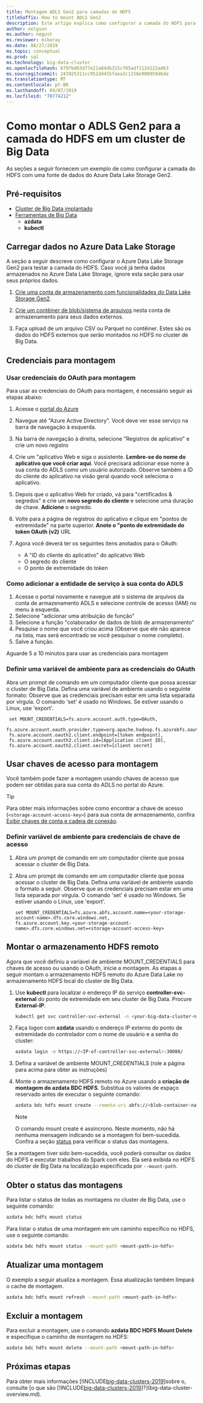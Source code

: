 ```yaml
---
title: Montagem ADLS Gen2 para camadas do HDFS
titleSuffix: How to mount ADLS Gen2
description: Este artigo explica como configurar a camada do HDFS para montar um sistema de arquivos de Azure Data Lake Storage externo no HDFS [!INCLUDE[big-data-clusters-2019](../includes/ssbigdataclusters-ver15.md)]em um.
author: nelgson
ms.author: negust
ms.reviewer: mikeray
ms.date: 08/27/2019
ms.topic: conceptual
ms.prod: sql
ms.technology: big-data-cluster
ms.openlocfilehash: 679fbd63d77e21a84db315cf05adf112d122ad63
ms.sourcegitcommit: 243925311cc952dd455faea3c1156e980959d6de
ms.translationtype: MT
ms.contentlocale: pt-BR
ms.lasthandoff: 09/07/2019
ms.locfileid: "70774212"
---
```

# <a name="how-to-mount-adls-gen2-for-hdfs-tiering-in-a-big-data-cluster"></a>Como montar o ADLS Gen2 para a camada do HDFS em um cluster de Big Data

As seções a seguir fornecem um exemplo de como configurar a camada do HDFS com uma fonte de dados do Azure Data Lake Storage Gen2.

## <a name="prerequisites"></a>Pré-requisitos

- [Cluster de Big Data implantado](deployment-guidance.md)
- [Ferramentas de Big Data](deploy-big-data-tools.md)
  - **azdata**
  - **kubectl**

## <a id="load"></a> Carregar dados no Azure Data Lake Storage

A seção a seguir descreve como configurar o Azure Data Lake Storage Gen2 para testar a camada do HDFS. Caso você já tenha dados armazenados no Azure Data Lake Storage, ignore esta seção para usar seus próprios dados.

1. [Crie uma conta de armazenamento com funcionalidades do Data Lake Storage Gen2](https://docs.microsoft.com/azure/storage/blobs/data-lake-storage-quickstart-create-account).

1. [Crie um contêiner de blob/sistema de arquivos](https://docs.microsoft.com/azure/storage/blobs/storage-quickstart-blobs-portal) nesta conta de armazenamento para seus dados externos.

1. Faça upload de um arquivo CSV ou Parquet no contêiner. Estes são os dados do HDFS externos que serão montados no HDFS no cluster de Big Data.

## <a name="credentials-for-mounting"></a>Credenciais para montagem

### <a name="use-oauth-credentials-to-mount"></a>Usar credenciais do OAuth para montagem

Para usar as credenciais do OAuth para montagem, é necessário seguir as etapas abaixo:

1. Acesse o [portal do Azure](https://portal.azure.com)
1. Navegue até "Azure Active Directory". Você deve ver esse serviço na barra de navegação à esquerda.
1. Na barra de navegação à direita, selecione "Registros de aplicativo" e crie um novo registro
1. Crie um "aplicativo Web e siga o assistente. **Lembre-se do nome do aplicativo que você criar aqui**. Você precisará adicionar esse nome à sua conta do ADLS como um usuário autorizado. Observe também a ID do cliente do aplicativo na visão geral quando você seleciona o aplicativo.
1. Depois que o aplicativo Web for criado, vá para "certificados & segredos" e crie um **novo segredo do cliente** e selecione uma duração de chave. **Adicione** o segredo.
1.  Volte para a página de registros do aplicativo e clique em "pontos de extremidade" na parte superior. **Anote o "ponto de extremidade do token OAuth (v2)** URL
1. Agora você deverá ter os seguintes itens anotados para o OAuth:

    - A "ID do cliente do aplicativo" do aplicativo Web
    - O segredo do cliente
    - O ponto de extremidade do token

### <a name="adding-the-service-principal-to-your-adls-account"></a>Como adicionar a entidade de serviço à sua conta do ADLS

1. Acesse o portal novamente e navegue até o sistema de arquivos da conta de armazenamento ADLS e selecione controle de acesso (IAM) no menu à esquerda.
1. Selecione "adicionar uma atribuição de função" 
1. Selecione a função "colaborador de dados de blob de armazenamento"
1. Pesquise o nome que você criou acima (Observe que ele não aparece na lista, mas será encontrado se você pesquisar o nome completo).
1. Salve a função.

Aguarde 5 a 10 minutos para usar as credenciais para montagem

### <a name="set-environment-variable-for-oauth-credentials"></a>Definir uma variável de ambiente para as credenciais do OAuth

Abra um prompt de comando em um computador cliente que possa acessar o cluster de Big Data. Defina uma variável de ambiente usando o seguinte formato: Observe que as credenciais precisam estar em uma lista separada por vírgula. O comando 'set' é usado no Windows. Se estiver usando o Linux, use 'export'.

   ```text
    set MOUNT_CREDENTIALS=fs.azure.account.auth.type=OAuth,
    fs.azure.account.oauth.provider.type=org.apache.hadoop.fs.azurebfs.oauth2.ClientCredsTokenProvider,
    fs.azure.account.oauth2.client.endpoint=[token endpoint],
    fs.azure.account.oauth2.client.id=[Application client ID],
    fs.azure.account.oauth2.client.secret=[client secret]
   ```

## <a name="use-access-keys-to-mount"></a>Usar chaves de acesso para montagem

Você também pode fazer a montagem usando chaves de acesso que podem ser obtidas para sua conta do ADLS no portal do Azure.

 > [!TIP]
   > Para obter mais informações sobre como encontrar a chave de acesso (`<storage-account-access-key>`) para sua conta de armazenamento, confira [Exibir chaves de conta e cadeia de conexão](/azure/storage/common/storage-account-manage#view-account-keys-and-connection-string).

### <a name="set-environment-variable-for-access-key-credentials"></a>Definir variável de ambiente para credenciais de chave de acesso

1. Abra um prompt de comando em um computador cliente que possa acessar o cluster de Big Data.

1. Abra um prompt de comando em um computador cliente que possa acessar o cluster de Big Data. Defina uma variável de ambiente usando o formato a seguir. Observe que as credenciais precisam estar em uma lista separada por vírgula. O comando 'set' é usado no Windows. Se estiver usando o Linux, use 'export'.

   ```text
   set MOUNT_CREDENTIALS=fs.azure.abfs.account.name=<your-storage-account-name>.dfs.core.windows.net,
   fs.azure.account.key.<your-storage-account-name>.dfs.core.windows.net=<storage-account-access-key>
   ```

## <a id="mount"></a> Montar o armazenamento HDFS remoto

Agora que você definiu a variável de ambiente MOUNT_CREDENTIALS para chaves de acesso ou usando o OAuth, inicie a montagem. As etapas a seguir montam o armazenamento HDFS remoto do Azure Data Lake no armazenamento HDFS local do cluster de Big Data.

1. Use **kubectl** para localizar o endereço IP do serviço **controller-svc-external** do ponto de extremidade em seu cluster de Big Data. Procure **External-IP**.

   ```bash
   kubectl get svc controller-svc-external -n <your-big-data-cluster-name>
   ```

1. Faça logon com **azdata** usando o endereço IP externo do ponto de extremidade do controlador com o nome de usuário e a senha do cluster:

   ```bash
   azdata login -e https://<IP-of-controller-svc-external>:30080/
   ```
1. Defina a variável de ambiente MOUNT_CREDENTIALS (role a página para acima para obter as instruções)

1. Monte o armazenamento HDFS remoto no Azure usando a **criação de montagem do azdata BDC HDFS**. Substitua os valores de espaço reservado antes de executar o seguinte comando:

   ```bash
   azdata bdc hdfs mount create --remote-uri abfs://<blob-container-name>@<storage-account-name>.dfs.core.windows.net/ --mount-path /mounts/<mount-name>
   ```

   > [!NOTE]
   > O comando mount create é assíncrono. Neste momento, não há nenhuma mensagem indicando se a montagem foi bem-sucedida. Confira a seção [status](#status) para verificar o status das montagens.

Se a montagem tiver sido bem-sucedida, você poderá consultar os dados do HDFS e executar trabalhos do Spark com eles. Ela será exibida no HDFS do cluster de Big Data na localização especificada por `--mount-path`.

## <a id="status"></a> Obter o status das montagens

Para listar o status de todas as montagens no cluster de Big Data, use o seguinte comando:

```bash
azdata bdc hdfs mount status
```

Para listar o status de uma montagem em um caminho específico no HDFS, use o seguinte comando:

```bash
azdata bdc hdfs mount status --mount-path <mount-path-in-hdfs>
```

## <a name="refresh-a-mount"></a>Atualizar uma montagem

O exemplo a seguir atualiza a montagem. Essa atualização também limpará o cache de montagem.

```bash
azdata bdc hdfs mount refresh --mount-path <mount-path-in-hdfs>
```

## <a id="delete"></a> Excluir a montagem

Para excluir a montagem, use o comando **azdata BDC HDFS Mount Delete** e especifique o caminho de montagem no HDFS:

```bash
azdata bdc hdfs mount delete --mount-path <mount-path-in-hdfs>
```

## <a name="next-steps"></a>Próximas etapas

Para obter mais informações [!INCLUDE[big-data-clusters-2019](../includes/ssbigdataclusters-ver15.md)]sobre o, consulte [o que são [!INCLUDE[big-data-clusters-2019](../includes/ssbigdataclusters-ver15.md)]?](big-data-cluster-overview.md).
